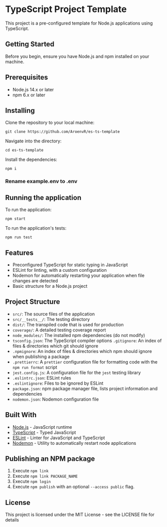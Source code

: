 # TypeScript Project Template
This project is a pre-configured template for Node.js applications using TypeScript.

## Getting Started
Before you begin, ensure you have Node.js and npm installed on your machine.

## Prerequisites
- Node.js 14.x or later
- npm 6.x or later

## Installing
Clone the repository to your local machine:
```
git clone https://github.com/AroenvR/es-ts-template
```
Navigate into the directory:
```
cd es-ts-template
```
Install the dependencies:
```
npm i
```
### Rename example.env to .env
## Running the application
To run the application:
```
npm start
```

To run the application's tests:
```
npm run test
```

## Features
- Preconfigured TypeScript for static typing in JavaScript
- ESLint for linting, with a custom configuration
- Nodemon for automatically restarting your application when file changes are detected
- Basic structure for a Node.js project

## Project Structure
- `src/`: The source files of the application
- `src/__tests__/`: The testing directory
- `dist/`: The transpiled code that is used for production
- `coverage/`: A detailed testing coverage report
- `node_modules/`: The installed npm dependencies (do not modify)
- `tsconfig.json`: The TypeScript compiler options
 `.gitignore`: An index of files & directories which git should ignore
- `.npmignore`: An index of files & directories which npm should ignore when publishing a package
- `.prettierrc`: A `prettier` configuration file for formatting code with the `npm run format` script
- `jest.config.js`: A configuration file for the `jest` testing library
- `.eslintrc.json`: ESLint rules
- `.eslintignore`: Files to be ignored by ESLint
- `package.json`: npm package manager file, lists project information and dependencies
- `nodemon.json`: Nodemon configuration file

## Built With
- [Node.js](https://nodejs.org/) - JavaScript runtime
- [TypeScript](https://www.typescriptlang.org/) - Typed JavaScript
- [ESLint](https://eslint.org/) - Linter for JavaScript and TypeScript
- [Nodemon](https://nodemon.io/) - Utility to automatically restart node applications

## Publishing an NPM package
1. Execute `npm link`
2. Execute `npm link PACKAGE_NAME`
3. Execute `npm login`
4. Execute `npm publish` with an optional `--access public` flag.

## License
This project is licensed under the MIT License - see the LICENSE file for details
